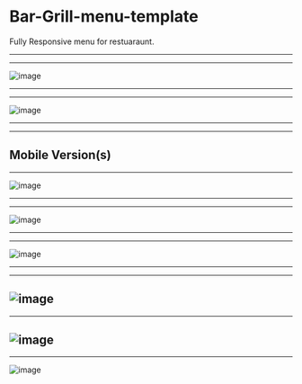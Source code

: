 # Bar-Grill-menu-template
Fully Responsive menu for restuaraunt.

---
---
![image](https://user-images.githubusercontent.com/23155302/39642641-5cfbf546-4fa0-11e8-8f9b-6a1d1f2bdd49.png)

---
---
![image](https://user-images.githubusercontent.com/23155302/39642668-70b0f65e-4fa0-11e8-9b8b-154a4e929d2b.png)

---
---
Mobile Version(s)
---
---
![image](https://user-images.githubusercontent.com/23155302/39642718-90ca44b8-4fa0-11e8-9cfc-60184d125c38.png)

---
---
![image](https://user-images.githubusercontent.com/23155302/39642749-ad143a8e-4fa0-11e8-9a59-3c93b0311333.png)

---
---
![image](https://user-images.githubusercontent.com/23155302/39642799-cf7709d0-4fa0-11e8-8b4e-2dee151c7eda.png)

---
---
![image](https://user-images.githubusercontent.com/23155302/39642843-ed9ffc1e-4fa0-11e8-85b6-917d1ee113f7.png)
---
---
![image](https://user-images.githubusercontent.com/23155302/39642910-19472dec-4fa1-11e8-9c1e-e1c5ee42d435.png)
---
---
![image](https://user-images.githubusercontent.com/23155302/39642942-34eefa34-4fa1-11e8-9a90-7768e8e6ff10.png)
